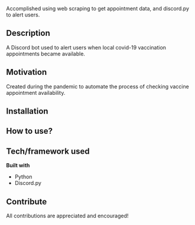 
Accomplished using web scraping to get appointment data, and discord.py to alert users.

## Description

A Discord bot used to alert users when local covid-19 vaccination appointments became available.

## Motivation

Created during the pandemic to automate the process of checking vaccine appointment availability.

## Installation



## How to use?



## Tech/framework used



<b>Built with</b>

- Python
- Discord.py

## Contribute

All contributions are appreciated and encouraged!
